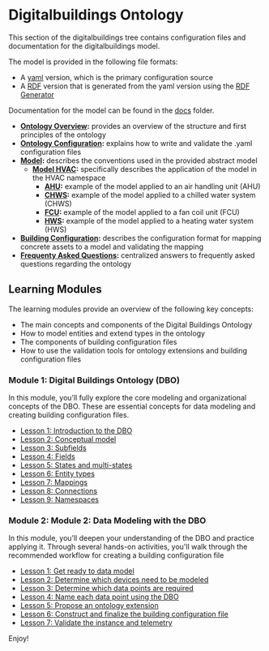 # Digitalbuildings Ontology

This section of the digitalbuildings tree contains configuration files and documentation for the digitalbuildings model. 

The model is provided in the following file formats: 
*    A [yaml](/ontology/yaml/README.md) version, which is the primary configuration source
*    A [RDF](/ontology/rdf/README.md) version that is generated from the yaml version using the [RDF Generator](/tools/rdf_generator/README.md)

Documentation for the model can be found in the [docs](docs/) folder.  
*   [**Ontology Overview**](/ontology/docs/ontology.md)**:** provides an overview of the structure and first principles of the ontology
*   [**Ontology Configuration**](/ontology/docs/ontology_config.md)**:** explains how to write and validate the .yaml configuration files
*   [**Model**](/ontology/docs/model.md)**:** describes the conventions used in the provided abstract model
    * [**Model HVAC**](/ontology/docs/model_hvac.md)**:** specifically describes the application of the model in the HVAC namespace
        * [**AHU**](/ontology/docs/hvac_ahu.md)**:** example of the model applied to an air handling unit (AHU)
        * [**CHWS**](/ontology/docs/hvac_chws.md)**:** example of the model applied to a chilled water system (CHWS)
        * [**FCU**](/ontology/docs/hvac_fcu.md)**:** example of the model applied to a fan coil unit (FCU)
        * [**HWS**](/ontology/docs/hvac_hws.md)**:** example of the model applied to a heating water system (HWS)       
*   [**Building Configuration**](/ontology/docs/building_config.md)**:** describes the configuration format for mapping concrete assets to a model and 
validating the mapping
* [**Frequenty Asked Questions**](/ontology/docs/faq.md)**:** centralized answers to frequently asked questions regarding the ontology

## Learning Modules
The learning modules provide an overview of the following key concepts:
* The main concepts and components of the Digital Buildings Ontology
* How to model entities and extend types in the ontology
* The components of building configuration files
* How to use the validation tools for ontology extensions and building configuration files

### Module 1: Digital Buildings Ontology (DBO)
In this module, you’ll fully explore the core modeling and organizational concepts of the DBO. These are essential concepts for data modeling and creating building configuration files.


* [Lesson 1: Introduction to the DBO](./docs/learning/Module_1_Lesson_1_Introduction_to_the_DBO.pdf)
* [Lesson 2: Conceptual model](./docs/learning/Module_1_Lesson_2_Conceptual_model.pdf)
* [Lesson 3: Subfields](./docs/learning/Module_1_Lesson_3_Subfields.pdf)
* [Lesson 4: Fields](./docs/learning/Module_1_Lesson_4_Fields.pdf)
* [Lesson 5: States and multi-states](./docs/learning/Module_1_Lesson_5_States_and_multistates.pdf)
* [Lesson 6: Entity types](./docs/learning/Module_1_Lesson_6_Entity_types.pdf)
* [Lesson 7: Mappings](./docs/learning/Module_1_Lesson_7_Mappings.pdf)
* [Lesson 8: Connections](./docs/learning/Module_1_Lesson_8_Connections.pdf)
* [Lesson 9: Namespaces](./docs/learning/Module_1_Lesson_9_Namespaces.pdf)


### Module 2: Module 2: Data Modeling with the DBO

In this module, you’ll deepen your understanding of the DBO and practice applying it. Through several hands-on activities, you'll walk through the recommended workflow for creating a building configuration file


* [Lesson 1: Get ready to data model](./docs/learning/Module_2_Lesson_1_Get_ready_to_data_model.pdf)
* [Lesson 2: Determine which devices need to be modeled](./docs/learning/Module_2_Lesson_2_Determine_which_devices_need_to_be_modeled.pdf)
* [Lesson 3: Determine which data points are required](./docs/learning/Module_2_Lesson_3_Determine_which_data_points_are_required.pdf)
* [Lesson 4: Name each data point using the DBO](./docs/learning/Module_2_Lesson_4_Name_each_data_point_using_the_DBO.pdf)
* [Lesson 5: Propose an ontology extension](./docs/learning/Module_2_Lesson_5_Propose_an_ontology_extension.pdf)
* [Lesson 6: Construct and finalize the building configuration file](./docs/learning/Module_2_Lesson_6_Construct_and_finalize_the_building_configuration_file.pdf)
* [Lesson 7: Validate the instance and telemetry](./docs/learning/Module_2_Lesson_7_Validate_the_instance_and_telemetry.pdf)

Enjoy!
